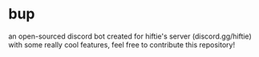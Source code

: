 # bup
an open-sourced discord bot created for hiftie's server (discord.gg/hiftie) with some really cool features, feel free to contribute this repository!
